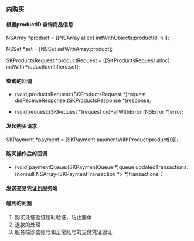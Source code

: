 
### 内购买

#### 根据productID 查询商品信息

NSArray \*product = [[NSArray alloc] initWithObjects:productId, nil];

NSSet \*set = [NSSet setWithArray:product];

SKProductsRequest \*productRequest = [[SKProductsRequest alloc] initWithProductIdentifiers:set];

#### 查询的回调

- (void)productsRequest:(SKProductsRequest \*)request didReceiveResponse:(SKProductsResponse \*)response;

- (void)request:(SKRequest \*)request didFailWithError:(NSError \*)error;

#### 发起购买请求

SKPayment \*payment = [SKPayment paymentWithProduct:product[0]];


#### 购买操作后的回调

- (void)paymentQueue:(SKPaymentQueue \*)queue updatedTransactions:(nonnull NSArray<SKPaymentTransaction \*> \*)transactions；

#### 发送交易凭证到服务端


#### 碰到的问题
1. 购买凭证验证超时验证，防止漏单
2. 退款的处理
3. 服务端沙盒账号和正常账号的支付凭证验证
